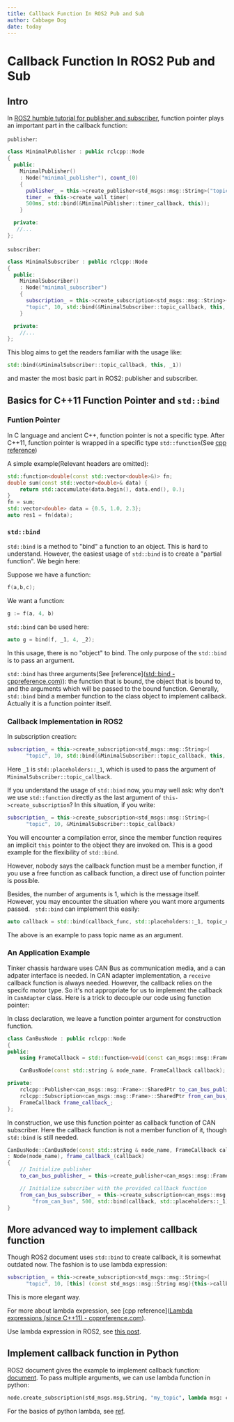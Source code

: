 ```yaml
---
title: Callback Function In ROS2 Pub and Sub
author: Cabbage Dog
date: today
---
```


# Callback Function In ROS2 Pub and Sub

## Intro

In [ROS2 humble tutorial for publisher and subscriber](https://docs.ros.org/en/humble/Tutorials/Beginner-Client-Libraries/Writing-A-Simple-Cpp-Publisher-And-Subscriber.html), function pointer plays an important part in the callback function:

`publisher`:

```cpp
class MinimalPublisher : public rclcpp::Node
{
  public:
    MinimalPublisher()
    : Node("minimal_publisher"), count_(0)
    {
      publisher_ = this->create_publisher<std_msgs::msg::String>("topic", 10);
      timer_ = this->create_wall_timer(
      500ms, std::bind(&MinimalPublisher::timer_callback, this));
    }

  private:
   //...
};
```

`subscriber`:

```cpp
class MinimalSubscriber : public rclcpp::Node
{
  public:
    MinimalSubscriber()
    : Node("minimal_subscriber")
    {
      subscription_ = this->create_subscription<std_msgs::msg::String>(
      "topic", 10, std::bind(&MinimalSubscriber::topic_callback, this, _1));
    }

  private:
    //...
};
```

This blog aims to get the readers familiar with the usage like:

```cpp
std::bind(&MinimalSubscriber::topic_callback, this, _1))
```

and master the most basic part in ROS2: publisher and subscriber.

## Basics for C++11 Function Pointer and `std::bind`

### Funtion Pointer

In C language and ancient C++, function pointer is not a specific type. After C++11, function pointer is wrapped in a specific type `std::function`(See [cpp reference](https://en.cppreference.com/w/cpp/utility/functional/function))

A simple example(Relevant headers are omitted):

```cpp
std::function<double(const std::vector<double>&)> fn;
double sum(const std::vector<double>& data) {
    return std::accumulate(data.begin(), data.end(), 0.);
}
fn = sum;
std::vector<double> data = {0.5, 1.0, 2.3};
auto res1 = fn(data);
```

### `std::bind`

`std::bind` is a method to "bind" a function to an object. This is hard to understand. However, the easiest usage of `std::bind` is to create a "partial function". We begin here:

Suppose we have a function:

```cpp
f(a,b,c);
```

We want a function:

```cpp
g := f(a, 4, b)
```

`std::bind` can be used here:

```cpp
auto g = bind(f, _1, 4, _2);
```

In this usage, there is no "object" to bind. The only purpose of the `std::bind` is to pass an argument.

`std::bind` has three arguments(See [reference]([std::bind - cppreference.com](https://en.cppreference.com/w/cpp/utility/functional/bind))): the function that is bound, the object that is bound to, and the arguments which will be passed to the bound function. Generally, `std::bind` bind a member function to the class object to implement callback. Actually it is a function pointer itself.

### Callback Implementation in ROS2

In subscription creation: 

```cpp
subscription_ = this->create_subscription<std_msgs::msg::String>(
      "topic", 10, std::bind(&MinimalSubscriber::topic_callback, this, _1));
```

Here `_1` is `std::placeholders::_1`, which is used to pass the argument of `MinimalSubscriber::topic_callback`.

If you understand the usage of `std::bind` now, you may well ask: why don't we use `std::function` directly as the last argument of `this->create_subscription`? In this situation, if you write:

```cpp
subscription_ = this->create_subscription<std_msgs::msg::String>(
      "topic", 10, &MinimalSubscriber::topic_callback)
```

You will encounter a compilation error, since the member function requires an implicit `this` pointer to the object they are invoked on. This is a good example for the flexibility of `std::bind`.

However, nobody says the callback function must be a member function, if you use a free function as callback function, a direct use of function pointer is possible.

Besides, the number of arguments is 1, which is the message itself. However, you may encounter the situation where you want more arguments passed.   `std::bind` can implement this easily:

```cpp
auto callback = std::bind(callback_func, std::placeholders::_1, topic_name);
```

The above is an example to pass topic name as an argument.

### An Application Example

Tinker chassis hardware uses CAN Bus as communication media, and a can adpater interface is needed. In CAN adapter implementation, a `receive` callback function is always needed. However, the callback relies on the specifc motor type. So it's not appropriate for us to implement the callback in `CanAdapter` class. Here is a trick to decouple our code using function pointer:

In class declaration, we leave a function pointer argument for construction function. 

```cpp
class CanBusNode : public rclcpp::Node
{
public:
    using FrameCallback = std::function<void(const can_msgs::msg::Frame::SharedPtr)>;

    CanBusNode(const std::string & node_name, FrameCallback callback);

private:
    rclcpp::Publisher<can_msgs::msg::Frame>::SharedPtr to_can_bus_publisher_;
    rclcpp::Subscription<can_msgs::msg::Frame>::SharedPtr from_can_bus_subscriber_;
    FrameCallback frame_callback_;
};
```

In construction, we use this function pointer as callback function of CAN subscriber. Here the callback function is not a member function of it, though `std::bind` is still needed.

```cpp
CanBusNode::CanBusNode(const std::string & node_name, FrameCallback callback)
: Node(node_name), frame_callback_(callback)
{
    // Initialize publisher
    to_can_bus_publisher_ = this->create_publisher<can_msgs::msg::Frame>("to_can_bus", 10);

    // Initialize subscriber with the provided callback function
    from_can_bus_subscriber_ = this->create_subscription<can_msgs::msg::Frame>(
        "from_can_bus", 500, std::bind(callback, std::placeholders::_1));
}
```

## More advanced way to implement callback function

Though ROS2 document uses `std::bind` to create callback, it is somewhat outdated now. The fashion is to use lambda expression:

```cpp
subscription_ = this->create_subscription<std_msgs::msg::String>(
      "topic", 10, [this] (const std_msgs::msg::String msg){this->callback(msg)}););
```

This is more elegant way.

For more about lambda expression, see [cpp reference]([Lambda expressions (since C++11) - cppreference.com](https://en.cppreference.com/w/cpp/language/lambda)).

Use lambda expression in ROS2, see [this post](https://stackoverflow.com/questions/69575909/how-to-use-lambda-intead-of-stdbind-in-create-subscription-method-in-ros2).

## Implement callback function in Python

ROS2 document gives the example to implement callback function: [document](https://docs.ros.org/en/humble/Tutorials/Beginner-Client-Libraries/Writing-A-Simple-Py-Publisher-And-Subscriber.html). To pass multiple arguments, we can use lambda function in python:

```python
node.create_subscription(std_msgs.msg.String, "my_topic", lambda msg: common_callback(msg, other_args), 10)
```

For the basics of python lambda, see [ref](https://www.w3schools.com/python/python_lambda.asp).

